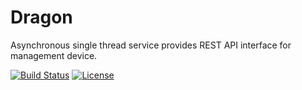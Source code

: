 # Dragon

Asynchronous single thread service provides REST API interface for management device.

[![Build Status][travis-badge]][travis-link]
[![License][license-badge]][license-link]

[travis-badge]:     https://travis-ci.org/pashinov/dragon.svg?branch=develop
[travis-link]:      https://travis-ci.org/pashinov/dragon
[license-badge]:    https://img.shields.io/badge/License-MIT-yellow.svg
[license-link]:     https://github.com/pashinov/dragon/blob/develop/LICENSE
